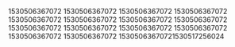 1530506367072
1530506367072
1530506367072
1530506367072
1530506367072
1530506367072
1530506367072
1530506367072
1530506367072
1530506367072
1530506367072
1530506367072
1530506367072
1530506367072
15305063670721530517256024